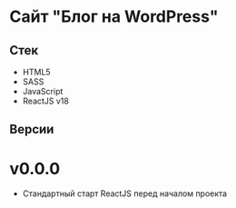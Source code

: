 # Сайт "Блог на WordPress"

## Стек
- HTML5
- SASS
- JavaScript
- ReactJS v18

## Версии
# v0.0.0
- Стандартный старт ReactJS перед началом проекта
